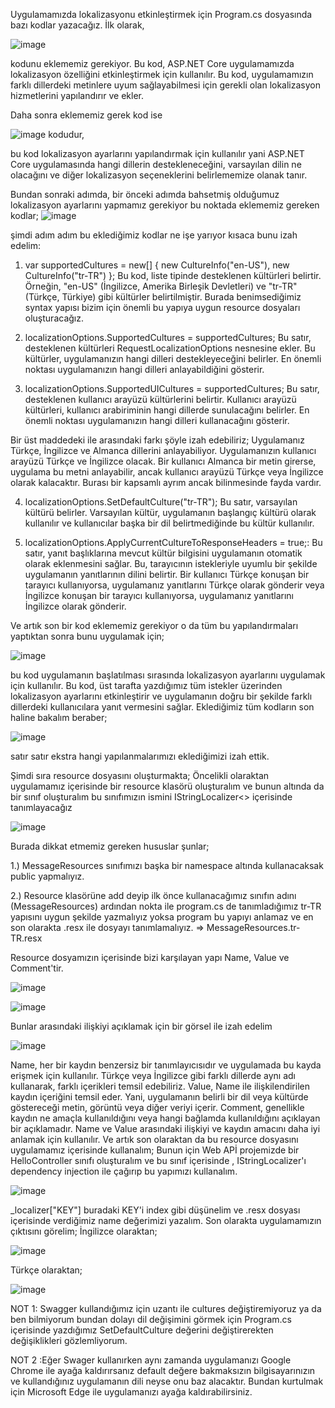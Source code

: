 Uygulamamızda lokalizasyonu etkinleştirmek için Program.cs dosyasında bazı kodlar yazacağız. İlk olarak,

![image](https://github.com/AhmetYasinCeyhan/LocalizationForWebAPI/assets/123759576/f2228fee-f318-4a12-9077-636a03f2e558)

kodunu eklememiz gerekiyor.
Bu kod, ASP.NET  Core uygulamamızda lokalizasyon özelliğini etkinleştirmek için kullanılır. Bu kod, uygulamamızın farklı dillerdeki metinlere uyum sağlayabilmesi için gerekli olan lokalizasyon hizmetlerini yapılandırır ve ekler.

Daha sonra eklememiz gerek kod ise

![image](https://github.com/AhmetYasinCeyhan/LocalizationForWebAPI/assets/123759576/98758ced-c89a-49a3-939f-6d5e95334544) kodudur,

bu kod lokalizasyon ayarlarını yapılandırmak için kullanılır yani ASP.NET  Core uygulamasında hangi dillerin destekleneceğini, varsayılan dilin ne olacağını ve diğer lokalizasyon seçeneklerini belirlememize olanak tanır.

Bundan sonraki adımda, bir önceki adımda bahsetmiş olduğumuz lokalizasyon ayarlarını yapmamız gerekiyor bu noktada eklememiz gereken kodlar; 
![image](https://github.com/AhmetYasinCeyhan/LocalizationForWebAPI/assets/123759576/438f035c-2c7a-46a7-a3af-2f6f80c3897f)


şimdi adım adım bu eklediğimiz kodlar ne işe yarıyor kısaca bunu izah edelim:

1. var supportedCultures = new[] { new CultureInfo("en-US"), new CultureInfo("tr-TR") };
Bu kod, liste tipinde desteklenen kültürleri belirtir.
Örneğin, "en-US" (İngilizce, Amerika Birleşik Devletleri) ve "tr-TR" (Türkçe, Türkiye) gibi kültürler belirtilmiştir.
Burada benimsediğimiz syntax yapısı bizim için önemli bu yapıya uygun resource dosyaları oluşturacağız.

2. localizationOptions.SupportedCultures = supportedCultures;
Bu satır, desteklenen kültürleri RequestLocalizationOptions nesnesine ekler.
Bu kültürler, uygulamanızın hangi dilleri destekleyeceğini belirler.
En önemli noktası uygulamanızın hangi dilleri anlayabildiğini gösterir.

3. localizationOptions.SupportedUICultures = supportedCultures;
Bu satır, desteklenen kullanıcı arayüzü kültürlerini belirtir.
Kullanıcı arayüzü kültürleri, kullanıcı arabiriminin hangi dillerde sunulacağını belirler.
En önemli noktası uygulamanızın hangi dilleri kullanacağını gösterir.

Bir üst maddedeki ile arasındaki farkı şöyle izah edebiliriz;
Uygulamanız Türkçe, İngilizce ve Almanca dillerini anlayabiliyor. Uygulamanızın kullanıcı arayüzü Türkçe ve İngilizce olacak. Bir kullanıcı Almanca bir metin girerse, uygulama bu metni anlayabilir, ancak kullanıcı arayüzü Türkçe veya İngilizce olarak kalacaktır.
Burası bir kapsamlı ayrım ancak bilinmesinde fayda vardır.

4. localizationOptions.SetDefaultCulture("tr-TR");
Bu satır, varsayılan kültürü belirler. Varsayılan kültür, uygulamanın başlangıç kültürü olarak kullanılır ve kullanıcılar başka bir dil belirtmediğinde bu kültür kullanılır.

5. localizationOptions.ApplyCurrentCultureToResponseHeaders = true;:
Bu satır, yanıt başlıklarına mevcut kültür bilgisini uygulamanın otomatik olarak eklenmesini sağlar.
Bu, tarayıcının istekleriyle uyumlu bir şekilde uygulamanın yanıtlarının dilini belirtir.
Bir kullanıcı Türkçe konuşan bir tarayıcı kullanıyorsa, uygulamanız yanıtlarını Türkçe olarak gönderir veya İngilizce konuşan bir tarayıcı kullanıyorsa, uygulamanız yanıtlarını İngilizce olarak gönderir.

Ve artık son bir kod eklememiz gerekiyor o da tüm bu yapılandırmaları yaptıktan sonra bunu uygulamak için;

![image](https://github.com/AhmetYasinCeyhan/LocalizationForWebAPI/assets/123759576/ee4515c5-5a2e-4fc1-bf55-bee4f8ae7c4a)

 bu kod uygulamanın başlatılması sırasında lokalizasyon ayarlarını uygulamak için kullanılır.
Bu kod, üst tarafta yazdığımız tüm istekler üzerinden lokalizasyon ayarlarını etkinleştirir ve uygulamanın doğru bir şekilde farklı dillerdeki kullanıcılara yanıt vermesini sağlar.
Eklediğimiz tüm kodların son haline bakalım beraber;

![image](https://github.com/AhmetYasinCeyhan/LocalizationForWebAPI/assets/123759576/bcb4e475-658f-4118-ac39-ec3afd187efb)


satır satır ekstra hangi yapılanmalarımızı eklediğimizi izah ettik.

Şimdi sıra resource dosyasını oluşturmakta;
Öncelikli olaraktan uygulamamız içerisinde bir resource klasörü oluşturalım ve bunun altında da bir sınıf oluşturalım bu sınıfımızın ismini IStringLocalizer<> içerisinde tanımlayacağız

![image](https://github.com/AhmetYasinCeyhan/LocalizationForWebAPI/assets/123759576/a62cb4d4-e95d-48cb-a29c-39da21c4db66)



Burada dikkat etmemiz gereken hususlar şunlar;

1.) MessageResources sınıfımızı başka bir namespace altında kullanacaksak public yapmalıyız.

2.) Resource klasörüne add deyip ilk önce kullanacağımız sınıfın adını (MessageResources) ardından nokta ile program.cs de tanımladığımız tr-TR yapısını uygun şekilde yazmalıyız yoksa program bu yapıyı anlamaz ve en son olarakta .resx ile dosyayı tanımlamalıyız. => MessageResources.tr-TR.resx

Resource dosyamızın içerisinde bizi karşılayan yapı Name, Value ve Comment'tir.

![image](https://github.com/AhmetYasinCeyhan/LocalizationForWebAPI/assets/123759576/74c8fe14-7e25-4b01-9e2a-55242ea35c90)

![image](https://github.com/AhmetYasinCeyhan/LocalizationForWebAPI/assets/123759576/316cf417-2fcb-4181-adbb-2bc92a99c8e1)


Bunlar arasındaki ilişkiyi açıklamak için bir görsel ile izah edelim

![image](https://github.com/AhmetYasinCeyhan/LocalizationForWebAPI/assets/123759576/9b9079e4-5c55-4299-9075-b7e5507ab94f)



Name, her bir kaydın benzersiz bir tanımlayıcısıdır ve uygulamada bu kayda erişmek için kullanılır. Türkçe veya İngilizce gibi farklı dillerde aynı adı kullanarak, farklı içerikleri temsil edebiliriz.
Value, Name ile ilişkilendirilen kaydın içeriğini temsil eder. Yani, uygulamanın belirli bir dil veya kültürde göstereceği metin, görüntü veya diğer veriyi içerir.
Comment, genellikle kaydın ne amaçla kullanıldığını veya hangi bağlamda kullanıldığını açıklayan bir açıklamadır. Name ve Value arasındaki ilişkiyi ve kaydın amacını daha iyi anlamak için kullanılır.
Ve artık son olaraktan da bu resource dosyasını uygulamamız içerisinde kullanalım;
Bunun için Web APİ projemizde bir HelloController sınıfı oluşturalım ve bu sınıf içerisinde , IStringLocalizer'ı dependency injection ile çağırıp bu yapımızı kullanalım.

![image](https://github.com/AhmetYasinCeyhan/LocalizationForWebAPI/assets/123759576/256ec5d8-13cd-4279-9de2-264ce33ed81e)


_localizer["KEY"] buradaki KEY'i index gibi düşünelim ve .resx dosyası içerisinde verdiğimiz name değerimizi yazalım.
Son olarakta uygulamamızın çıktısını görelim;
İngilizce olaraktan;

![image](https://github.com/AhmetYasinCeyhan/LocalizationForWebAPI/assets/123759576/f42d21e6-ba3e-4a9b-adc8-330164b97f5a)

Türkçe olaraktan;

![image](https://github.com/AhmetYasinCeyhan/LocalizationForWebAPI/assets/123759576/f1e9e39d-90f5-4eb6-bf60-b20c9a77da8d)


NOT 1: Swagger kullandığımız için uzantı ile cultures değiştiremiyoruz ya da ben bilmiyorum bundan dolayı dil değişimini görmek için Program.cs içerisinde yazdığımız SetDefaultCulture değerini değiştirerekten değişiklikleri gözlemliyorum.

NOT 2 :Eğer Swager kullanırken aynı zamanda uygulamanızı Google Chrome ile ayağa kaldırırsanız default değere bakmaksızın bilgisayarınızın ve kullandığınız uygulamanın dili neyse onu baz alacaktır. Bundan kurtulmak için Microsoft Edge ile uygulamanızı ayağa kaldırabilirsiniz.
